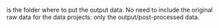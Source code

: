 is the folder where to put the output data. No need to include the original raw data for the data projects: only the output/post-processed data.
